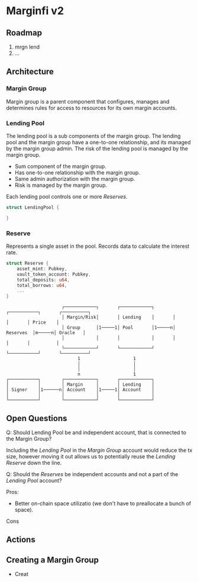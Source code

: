 # Marginfi v2

## Roadmap

1. mrgn lend
2. ...

## Architecture

### Margin Group

Margin group is a parent component that configures, manages and determines rules for access to resources for its own margin accounts.

### Lending Pool

The lending pool is a sub components of the margin group.
The lending pool and the margin group have a one-to-one relationship, and its managed by the margin group admin.
The risk of the lending pool is managed by the margin group.

* Sum component of the margin group.
* Has one-to-one relationship with the margin group.
* Same admin authorization with the margin group.
* Risk is managed by the margin group.

Each lending pool controls one or more _Reserves_.

```rs
struct LendingPool {

}
```

### Reserve

Represents a single asset in the pool. Records data to calculate the interest rate.

```rs
struct Reserve {
    asset_mint: Pubkey,
    vault_token_account: Pubkey,
    total_deposits: u64,
    total_borrows: u64,
    ...
}
```

```
                     ┌────────────┐       ┌────────────┐       ┌───────────┐       ┌──────────┐
                     │ Margin/Risk│       │ Lending    │       │           │       │ Price    │
                     │ Group      │1─────1│ Pool       │1─────n│ Reserves  │m─────n│ Oracle   │
                     │            │       │            │       │           │       │          │
                     └────────────┘       └────────────┘       └───────────┘       └──────────┘
                           1                    1
                           │                    │
                           │                    │
                           n                    1
┌───────────┐        ┌────────────┐       ┌────────────┐
│           │        │ Margin     │       │ Lending    │
│ Signer    │1──────n│ Account    │1─────1│ Account    │
│           │        │            │       │            │
└───────────┘        └────────────┘       └────────────┘
```

## Open Questions

Q: Should Lending Pool be and independent account, that is connected to the Margin Group?

Including the _Lending Pool_ in the _Margin Group_ account would reduce the tx size, however moving it out allows us to potentially reuse the _Lending Reserve_ down the line.

Q: Should the _Reserves_ be independent accounts and not a part of the _Lending Pool_ account?

Pros:
- Better on-chain space utilizatio (we don't have to preallocate a bunch of space).

Cons



## Actions

## Creating a Margin Group
- Creat
